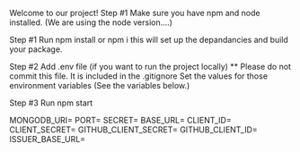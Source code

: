 Welcome to our project!
Step #1 Make sure you have npm and node installed. 
(We are using the node version....)


 Step #1 Run npm install or npm i
 this will set up the depandancies and build your package.

 Step #2 Add .env file (if you want to run the project locally)
 ** Please do not commit this file. It is included in the .gitignore
 Set the values for those environment variables 
 (See the variables below.)

 Step #3 Run npm start 

MONGODB_URI=
PORT=
SECRET=
BASE_URL=
CLIENT_ID=
CLIENT_SECRET=
GITHUB_CLIENT_SECRET=
GITHUB_CLIENT_ID=
ISSUER_BASE_URL=